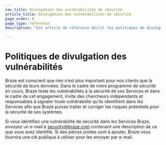```yaml
---
nav_title: Divulgation des vulnérabilités de sécurité
article_title: Divulgation des vulnérabilités de sécurité
page_order: 0
page_type: reference
description: "Cet article de référence décrit les politiques de divulgation des vulnérabilités de Braze."

---
```


<!--
Warning! Don't make any changes to this document without approval from the legal department.
-->

# Politiques de divulgation des vulnérabilités

Braze est conscient que rien n’est plus important pour nos clients que la sécurité de leurs données. Dans le cadre de notre programme de sécurité en cours, Braze teste les vulnérabilités à la sécurité de ses Services et dans le cadre de cet engagement, invite des chercheurs indépendants et responsables à signaler toute vulnérabilité qu’ils identifient dans les Services afin que Braze puisse traiter et corriger les risques potentiels pour la sécurité de ses systèmes.

Si vous identifiez une vulnérabilité de sécurité dans les Services Braze, envoyez un e-mail à security@braze.com contenant une description de ce que vous avez identifié. Si des pièces jointes sont à ajouter, Braze vous fournira une clé publique à utiliser pour les envoyer par e-mail.

